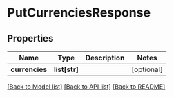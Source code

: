 # PutCurrenciesResponse

## Properties
Name | Type | Description | Notes
------------ | ------------- | ------------- | -------------
**currencies** | **list[str]** |  | [optional] 

[[Back to Model list]](../README.md#documentation-for-models) [[Back to API list]](../README.md#documentation-for-api-endpoints) [[Back to README]](../README.md)

